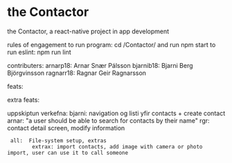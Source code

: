 # the Contactor
the Contactor, a react-native project in app development

rules of engagement
  to run program: cd /Contactor/ and run npm start
  to run eslint:  npm run lint

contributers:
  arnarp18:  Arnar Snær Pálsson
  bjarnib18: Bjarni Berg Björgvinsson
  ragnarr18: Ragnar Geir Ragnarsson

feats:


extra feats:



uppskiptun verkefna:
  bjarni:  navigation og listi yfir contacts + create contact
   arnar:  "a user should be able to search for contacts by their name"
     rgr:  contact detail screen, modify information

     all:  File-system setup, extras
            extrax: import contacts, add image with camera or photo import, user can use it to call someone
